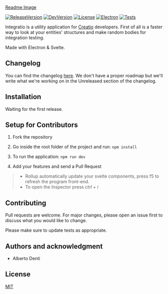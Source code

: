 [Readme Image](https://github.com/Windyle/Integratio/blob/main/static/readme-image.png?raw=true)

[![ReleaseVersion](https://img.shields.io/badge/Latest%20Release-WIP-lightgrey)]() [![DevVersion](https://img.shields.io/badge/Dev%20Version-0.0.1-blue)]() [![License](https://img.shields.io/badge/License-MIT-blue)]() [![Electron](https://img.shields.io/badge/Electron-17.X-blue)]() [![Tests](https://img.shields.io/badge/Tests-None-lightgrey)]()

Integratio is a utility application for [Creatio](https://www.creatio.com/it) developers.
First of all is a faster way to look at your entities' structures and make random bodies for integration testing.

Made with Electron & Svelte.

## Changelog

You can find the changelog [here](https://github.com/Windyle/Integratio/blob/main/CHANGELOG.md).
We don't have a proper roadmap but we'll write what we're working on in the Unreleased section of the changelog.

## Installation

Waiting for the first release.

## Setup for Contributors

1. Fork the repository

2. Go inside the root folder of the project and run: `npm install`

3. To run the application: `npm run dev`

4. Add your features and send a Pull Request

> - Rollup automatically update your svelte components, press f5 to refresh the program front-end.
> - To open the Inspector press _ctrl + i_

## Contributing

Pull requests are welcome. For major changes, please open an issue first to discuss what you would like to change.

Please make sure to update tests as appropriate.

## Authors and acknowledgment

- Alberto Denti

## License

[MIT](https://choosealicense.com/licenses/mit/)
